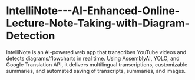 # IntelliNote---AI-Enhanced-Online-Lecture-Note-Taking-with-Diagram-Detection
IntelliNote is an AI-powered web app that transcribes YouTube videos and detects diagrams/flowcharts in real time. Using AssemblyAI, YOLO, and Google Translation API, it delivers multilingual transcriptions, customizable summaries, and automated saving of transcripts, summaries, and images.
